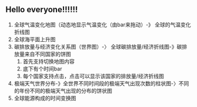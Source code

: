 ## Hello everyone!!!!!!



1. 全球气温变化地图（动态地显示气温变化（由bar来拖动）-》 全球的气温变化折线图
2. 全球海平面上升图
3. 碳排放量与经济变化关系图（世界图）-〉 全球碳排放量/经济折线图-》碳排放量来自不同国家的饼图
   1. 首先支持切换地图内容
   2. 底下有个时间bar
   3. 每个国家支持点击，点击可以显示该国家的排放量/经济折线图
4. 极端天气世界分布-》全世界不同时间段的极端天气出现次数的柱状图-〉不同的年份不同的极端天气出现的分布的饼状图
5. 全球能源构成的时间变换图

